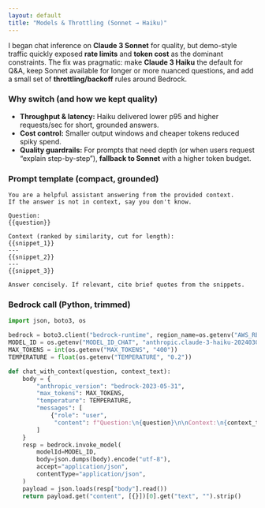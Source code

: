 ```yaml
---
layout: default
title: "Models & Throttling (Sonnet → Haiku)"
---
```


I began chat inference on **Claude 3 Sonnet** for quality, but demo-style traffic quickly exposed **rate limits** and **token cost** as the dominant constraints. The fix was pragmatic: make **Claude 3 Haiku** the default for Q&A, keep Sonnet available for longer or more nuanced questions, and add a small set of **throttling/backoff** rules around Bedrock.

### Why switch (and how we kept quality)
- **Throughput & latency:** Haiku delivered lower p95 and higher requests/sec for short, grounded answers.
- **Cost control:** Smaller output windows and cheaper tokens reduced spiky spend.
- **Quality guardrails:** For prompts that need depth (or when users request “explain step-by-step”), **fallback to Sonnet** with a higher token budget.

### Prompt template (compact, grounded)
```text
You are a helpful assistant answering from the provided context.
If the answer is not in context, say you don't know.

Question:
{{question}}

Context (ranked by similarity, cut for length):
{{snippet_1}}
---
{{snippet_2}}
---
{{snippet_3}}

Answer concisely. If relevant, cite brief quotes from the snippets.
```

### Bedrock call (Python, trimmed)
```python
import json, boto3, os

bedrock = boto3.client("bedrock-runtime", region_name=os.getenv("AWS_REGION"))
MODEL_ID = os.getenv("MODEL_ID_CHAT", "anthropic.claude-3-haiku-20240307-v1:0")
MAX_TOKENS = int(os.getenv("MAX_TOKENS", "400"))
TEMPERATURE = float(os.getenv("TEMPERATURE", "0.2"))

def chat_with_context(question, context_text):
    body = {
        "anthropic_version": "bedrock-2023-05-31",
        "max_tokens": MAX_TOKENS,
        "temperature": TEMPERATURE,
        "messages": [
            {"role": "user",
             "content": f"Question:\n{question}\n\nContext:\n{context_text}\n\nAnswer:"}
        ]
    }
    resp = bedrock.invoke_model(
        modelId=MODEL_ID,
        body=json.dumps(body).encode("utf-8"),
        accept="application/json",
        contentType="application/json",
    )
    payload = json.loads(resp["body"].read())
    return payload.get("content", [{}])[0].get("text", "").strip()
```